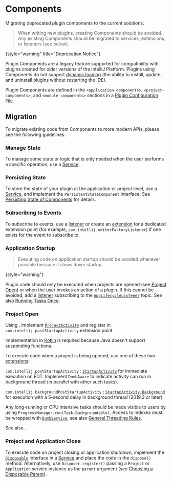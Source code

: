 <!-- Copyright 2000-2024 JetBrains s.r.o. and contributors. Use of this source code is governed by the Apache 2.0 license. -->

# Components

<link-summary>Migrating deprecated plugin components to the current solutions.</link-summary>

> When writing new plugins, creating Components should be avoided.
> Any existing Components should be migrated to services, extensions, or listeners (see below).
>
{style="warning" title="Deprecation Notice"}

Plugin Components are a legacy feature supported for compatibility with plugins created for older versions of the IntelliJ Platform.
Plugins using Components do not support [dynamic loading](dynamic_plugins.md) (the ability to install, update, and uninstall plugins without restarting the IDE).

Plugin Components are defined in the `<application-components>`, `<project-components>`, and `<module-components>` sections in a [Plugin Configuration File](plugin_configuration_file.md).

## Migration

To migrate existing code from Components to more modern APIs, please see the following guidelines.

### Manage State

To manage some state or logic that is only needed when the user performs a specific operation, use a [Service](plugin_services.md).

### Persisting State

To store the state of your plugin at the application or project level, use a [Service](plugin_services.md), and implement the `PersistentStateComponent` interface.
See [Persisting State of Components](persisting_state_of_components.md) for details.

### Subscribing to Events

To subscribe to events, use a [listener](plugin_listeners.md) or create an [extension](plugin_extensions.md) for a dedicated extension point (for example, `com.intellij.editorFactoryListener`) if one exists for the event to subscribe to.

### Application Startup

> Executing code on application startup should be avoided whenever possible because it slows down startup.
>
{style="warning"}

Plugin code should only be executed when projects are opened (see [Project Open](#project-open)) or when the user invokes an action of a plugin.
If this cannot be avoided, add a [listener](plugin_listeners.md) subscribing to the [`AppLifecycleListener`](%gh-ic%/platform/platform-impl/src/com/intellij/ide/AppLifecycleListener.java) topic.
See also [Running Tasks Once](ide_infrastructure.md#running-tasks-once).

### Project Open

<tabs>

<tab title="2023.1 and later">

Using [](kotlin_coroutines.md), implement [`ProjectActivity`](%gh-ic%/platform/core-api/src/com/intellij/openapi/startup/StartupActivity.kt) and register in `com.intellij.postStartupActivity` extension point.

Implementation in [Kotlin](using_kotlin.md) is required because Java doesn't support suspending functions.

</tab>

<tab title="Pre-2023.1">

To execute code when a project is being opened, use one of these two [extensions](plugin_extensions.md):

`com.intellij.postStartupActivity`
: [`StartupActivity`](%gh-ic%/platform/core-api/src/com/intellij/openapi/startup/StartupActivity.kt) for immediate execution on EDT.
Implement `DumbAware` to indicate activity can run in background thread (in parallel with other such tasks).

`com.intellij.backgroundPostStartupActivity`
: [`StartupActivity.Background`](%gh-ic%/platform/core-api/src/com/intellij/openapi/startup/StartupActivity.kt) for execution with a 5-second delay in background thread (2019.3 or later).

Any long-running or CPU intensive tasks should be made visible to users by using `ProgressManager.run(Task.Backgroundable)`.
Access to indexes must be wrapped with [`DumbService`](indexing_and_psi_stubs.md#dumb-mode), see also [General Threading Rules](general_threading_rules.md).

See also [](ide_infrastructure.md#running-tasks-once).

</tab>

</tabs>

### Project and Application Close

To execute code on project closing or application shutdown, implement the [`Disposable`](%gh-ic%/platform/util/src/com/intellij/openapi/Disposable.java) interface in a [Service](plugin_services.md) and place the code in the `dispose()` method.
Alternatively, use `Disposer.register()` passing a `Project` or `Application` service instance as the `parent` argument (see [Choosing a Disposable Parent](disposers.md#choosing-a-disposable-parent)).
